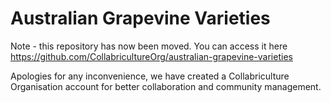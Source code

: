 # Australian Grapevine Varieties

Note - this repository has now been moved. You can access it here https://github.com/CollabricultureOrg/australian-grapevine-varieties

Apologies for any inconvenience, we have created a Collabriculture Organisation account for better collaboration and community management. 
